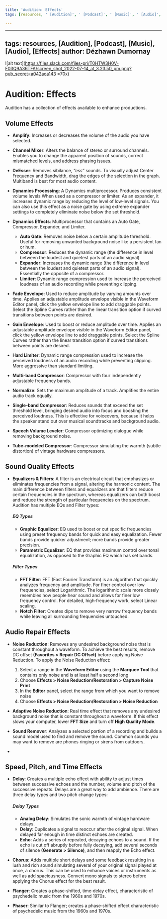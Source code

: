 ```yaml
---
title: 'Audition: Effects'
tags: [resources, ' [Audition]', ' [Podcast]', ' [Music]', ' [Audio]', ' [Effects]']

---
```


---
tags: resources, [Audition], [Podcast], [Music], [Audio], [Effects]
author: Dézhawn Dumornay
---
![alt text](https://files.slack.com/files-pri/T0HTW3H0V-F03Q9A36TFA/screen_shot_2022-07-14_at_3.23.50_pm.png?pub_secret=a042aca143 =70x)
# Audition: Effects

Audition has a collection of effects available to enhance productions.
##
## Volume Effects
- **Amplify**: Increases or decreases the volume of the audio you have selected.

- **Channel Mixer**: Alters the balance of stereo or surround channels. Enables you to change the apparent position of sounds, correct mismatched levels, and address phasing issues.
- **DeEsser**: Removes sibilance, *“ess”* sounds. To visually adjust Center Frequency and Bandwidth, drag the edges of the selection in the graph. Multiband is best for most audio content.
- **Dynamics Processing**: A Dynamics multiprocessor. Produces consistent volume levels When used as a compressor or limiter. As an expander, it increases dynamic range by reducing the level of low‑level signals. You can also use this effect as a noise gate by using extreme expander settings to completely eliminate noise below the set threshold.
- **Dynamics Effects**: Multiprocessor that contains an Auto Gate, Compressor, Expander, and Limiter. 
    - **Auto Gate**: Removes noise below a certain amplitude threshold. Useful for removing unwanted background noise like a persistent fan or hum.
    - **Compressor**: Reduces the dynamic range (the difference in level between the loudest and quietest parts of an audio signal)
    - **Expander**: Increases the dynamic range (the difference in level between the loudest and quietest parts of an audio signal). Essentially the opposite of a compressor.
    - **Limiter**: Dynamic range compression used to increase the perceived loudness of an audio recording while preventing clipping.
    
- **Fade Envelope**: Used to reduce amplitude by varying amounts over time. Applies an adjustable amplitude envelope visible in the Waveform Editor panel, click the yellow envelope line to add draggable points. Select the Spline Curves rather than the linear transition option if curved transitions between points are desired.  
-  **Gain Envelope**: Used to boost or reduce amplitude over time. Applies an adjustable amplitude envelope visible in the Waveform Editor panel, click the yellow envelope line to add draggable points. Select the Spline Curves rather than the linear transition option if curved transitions between points are desired.
-  **Hard Limiter**: Dynamic range compression used to increase the perceived loudness of an audio recording while preventing clipping. More aggressive than standard limiting.
-  **Multi-band Compressor**: Compressor with  four independently adjustable frequency bands.
-  **Normalize**: Sets the maximum amplitude of a track. Amplifies the entire audio track equally.
-  **Single-band Compressor**: Reduces sounds that exceed the set threshold level, bringing desired audio into focus and boosting the perceived loudness. This is effective for voiceovers, because it helps the speaker stand out over musical soundtracks and background audio.
-  **Speech Volume Leveler**:  Compressor optimizing dialogue while removing background noise.
-  **Tube-modeled Compressor**: Compressor simulating the warmth (subtle distortion) of vintage hardware compressors.
##
## Sound Quality Effects

- **Equalizers & Filters**: A filter is an electrical circuit that emphasizes or eliminates frequencies from a signal, altering the harmonic content. The main difference between filters and equalizers are that filters reduce certain frequencies in the spectrum, whereas equalizers can both boost and reduce the strength of particular frequencies on the spectrum. Audition has multiple EQs and Filter types:
  ##### **EQ Types**
  - **Graphic Equalizer**: EQ used to boost or cut specific frequencies using preset frequency bands for quick and easy equalization. Fewer bands provide quicker adjustment; more bands provide greater precision.
  - **Parametric Equalizer**: EQ that provides maximum control over tonal equalization, as opposed to the Graphic EQ which has set bands.

  ##### **Filter Types**
  - **FFT Filter**: FFT (Fast Fourier Transform) is an algorithm that quickly analyzes frequency and amplitude. For finer control over low frequencies, select Logarithmic. The logarithmic scale more closely resembles how people hear sound and allows for finer low frequency control. For detailed, high‑frequency work, select Linear scaling.
  - **Notch Filter**: Creates dips to remove very narrow frequency bands while leaving all surrounding frequencies untouched.

##
## Audio Repair Effects

- **Noise Reduction**: Removes any undesired background noise that is constant throughout a waveform. To achieve the best results, remove DC offset **(Favorites > Repair DC Offset)** before applying Noise Reduction. To apply the Noise Reduction effect: 
  1. Select a range in the **Waveform Editor** using the **Marquee Tool** that contains only noise and is at least half a second long
  2. Choose **Effects > Noise Reduction/Restoration > Capture Noise Print**
  3. In the **Editor** panel, select the range from which you want to remove noise
  4. Choose **Effects > Noise Reduction/Restoration > Noise Reduction**

- **Adaptive Noise Reduction**: Real time effect that removes any undesired background noise that is constant throughout a waveform. If this effect slows your computer, lower **FFT Size** and turn off **High Quality Mode**.
- **Sound Remover**: Analyzes a selected portion of a recording and builds a sound model used to find and remove the sound. Common sounds you may want to remove are phones ringing or sirens from outdoors.
- 

##
## Speed, Pitch, and Time Effects

- **Delay**: Creates a multiple echo effect with ability to adjust times between successive echoes and the number, volume and pitch of the successive repeats. Delays are a great way to add ambience. There are three delay types and two pitch change types:
  ##### **Delay Types**
  - **Analog Delay**: Simulates the sonic warmth of vintage hardware delays.
  - **Delay**: Duplicates a signal to reoccur after the original signal. When delayed far enough in time distinct echoes are created.
  - **Echo**: Adds a series of repeated, decaying echoes to a sound. If the echo is cut off abruptly before fully decaying, add several seconds of silence **(Generate > Silence)**, and then reapply the Echo effect.

- **Chorus**: Adds multiple short delays and some feedback resulting in a lush and rich sound simulating several of your original signal played at once, a chorus. This can be used to enhance voices or instruments as well as add spaciousness. Convert mono signals to stereo before applying the Chorus effect for the best result.
- **Flanger**: Creates a phase‑shifted, time‑delay effect, characteristic of psychedelic music from the 1960s and 1970s.
- **Phaser**: Similar to Flanger; creates a phase‑shifted effect characteristic of psychedelic music from the 1960s and 1970s.